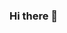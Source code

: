 ### Hi there 👋

<!--
**willywairagu/willywairagu** is a ✨ _special_ ✨ repository because its `README.md` (this file) appears on your GitHub profile.

Here are some ideas to get you started:

- 🔭 I’m currently working on An Embedded ML Project using Arduino Nano 33 BLE
- 🌱 I’m currently learning Time Series Forecasting.
- 💬 Ask me about Data Science with Python, IoT & Embedded ML using TinyML .
- 📫 How to reach me: wairaguwilberforce99@gmail.com
- ⚡ Fun fact: 2AM Coffee is the best.
-->
